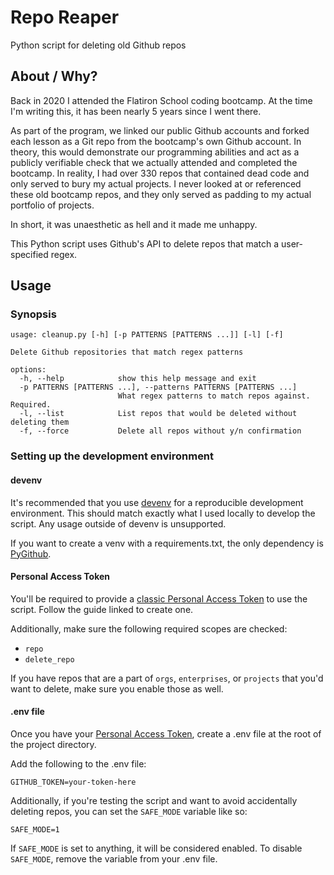 # Repo Reaper

Python script for deleting old Github repos

## About / Why?

Back in 2020 I attended the Flatiron School coding bootcamp. At the time I'm writing this, it has been nearly 5 years since I went there.

As part of the program, we linked our public Github accounts and forked each lesson as a Git repo from the bootcamp's own Github account. In theory, this would demonstrate our programming abilities and act as a publicly verifiable check that we actually attended and completed the bootcamp. In reality, I had over 330 repos that contained dead code and only served to bury my actual projects. I never looked at or referenced these old bootcamp repos, and they only served as padding to my actual portfolio of projects.

In short, it was unaesthetic as hell and it made me unhappy.

This Python script uses Github's API to delete repos that match a user-specified regex.

## Usage

### Synopsis 

```
usage: cleanup.py [-h] [-p PATTERNS [PATTERNS ...]] [-l] [-f]

Delete Github repositories that match regex patterns

options:
  -h, --help            show this help message and exit
  -p PATTERNS [PATTERNS ...], --patterns PATTERNS [PATTERNS ...]
                        What regex patterns to match repos against. Required.
  -l, --list            List repos that would be deleted without deleting them
  -f, --force           Delete all repos without y/n confirmation
```

### Setting up the development environment

#### devenv

It's recommended that you use [devenv](https://devenv.sh) for a reproducible development environment. This should match exactly what I used locally to develop the script. Any usage outside of devenv is unsupported. 

If you want to create a venv with a requirements.txt, the only dependency is [PyGithub](https://github.com/PyGithub/PyGithub). 

#### Personal Access Token

You'll be required to provide a [classic Personal Access Token](https://docs.github.com/en/authentication/keeping-your-account-and-data-secure/managing-your-personal-access-tokens#creating-a-personal-access-token-classic) to use the script. Follow the guide linked to create one. 

Additionally, make sure the following required scopes are checked:

- `repo`
- `delete_repo`

If you have repos that are a part of `orgs`, `enterprises`, or `projects` that you'd want to delete, make sure you enable those as well.

#### .env file

Once you have your [Personal Access Token](#personal-access-token), create a .env file at the root of the project directory.

Add the following to the .env file:

```
GITHUB_TOKEN=your-token-here
```

Additionally, if you're testing the script and want to avoid accidentally deleting repos, you can set the `SAFE_MODE` variable like so:

```
SAFE_MODE=1
```

If `SAFE_MODE` is set to anything, it will be considered enabled. To disable `SAFE_MODE`, remove the variable from your .env file.
